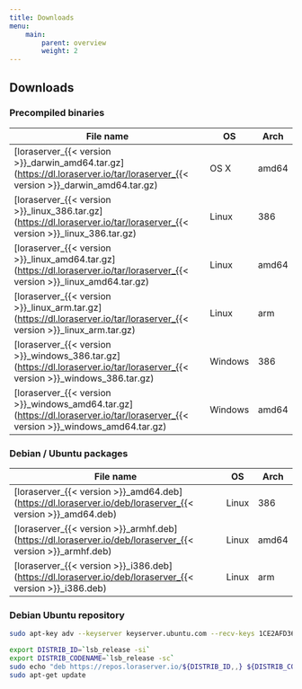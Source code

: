 ```yaml
---
title: Downloads
menu:
    main:
        parent: overview
        weight: 2
---
```


## Downloads

### Precompiled binaries

| File name                                                                                                                       | OS      | Arch  |
| ------------------------------------------------------------------------------------------------------------------------------- | ------- | ----- |
| [loraserver_{{< version >}}_darwin_amd64.tar.gz](https://dl.loraserver.io/tar/loraserver_{{< version >}}_darwin_amd64.tar.gz)   | OS X    | amd64 |
| [loraserver_{{< version >}}_linux_386.tar.gz](https://dl.loraserver.io/tar/loraserver_{{< version >}}_linux_386.tar.gz)         | Linux   | 386   |
| [loraserver_{{< version >}}_linux_amd64.tar.gz](https://dl.loraserver.io/tar/loraserver_{{< version >}}_linux_amd64.tar.gz)     | Linux   | amd64 |
| [loraserver_{{< version >}}_linux_arm.tar.gz](https://dl.loraserver.io/tar/loraserver_{{< version >}}_linux_arm.tar.gz)         | Linux   | arm   |
| [loraserver_{{< version >}}_windows_386.tar.gz](https://dl.loraserver.io/tar/loraserver_{{< version >}}_windows_386.tar.gz)     | Windows | 386   |
| [loraserver_{{< version >}}_windows_amd64.tar.gz](https://dl.loraserver.io/tar/loraserver_{{< version >}}_windows_amd64.tar.gz) | Windows | amd64 |

### Debian / Ubuntu packages

| File name                                                                                                 | OS      | Arch  |
| ----------------------------------------------------------------------------------------------------------| ------- | ----- |
| [loraserver_{{< version >}}_amd64.deb](https://dl.loraserver.io/deb/loraserver_{{< version >}}_amd64.deb) | Linux   | 386   |
| [loraserver_{{< version >}}_armhf.deb](https://dl.loraserver.io/deb/loraserver_{{< version >}}_armhf.deb) | Linux   | amd64 |
| [loraserver_{{< version >}}_i386.deb](https://dl.loraserver.io/deb/loraserver_{{< version >}}_i386.deb)   | Linux   | arm   |

### Debian Ubuntu repository

```bash
sudo apt-key adv --keyserver keyserver.ubuntu.com --recv-keys 1CE2AFD36DBCCA00

export DISTRIB_ID=`lsb_release -si`
export DISTRIB_CODENAME=`lsb_release -sc`
sudo echo "deb https://repos.loraserver.io/${DISTRIB_ID,,} ${DISTRIB_CODENAME} testing" | sudo tee /etc/apt/sources.list.d/loraserver.list
sudo apt-get update
```
